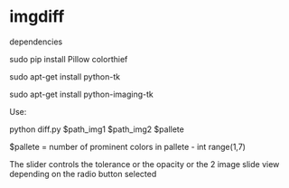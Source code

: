 # imgdiff


dependencies 

sudo pip install Pillow colorthief

sudo apt-get install python-tk

sudo apt-get install python-imaging-tk





Use:

python diff.py $path_img1 $path_img2 $pallete

$pallete = number of prominent colors in pallete - int range(1,7)

The slider controls the tolerance or the opacity or the 2 image slide view depending on the radio button selected




